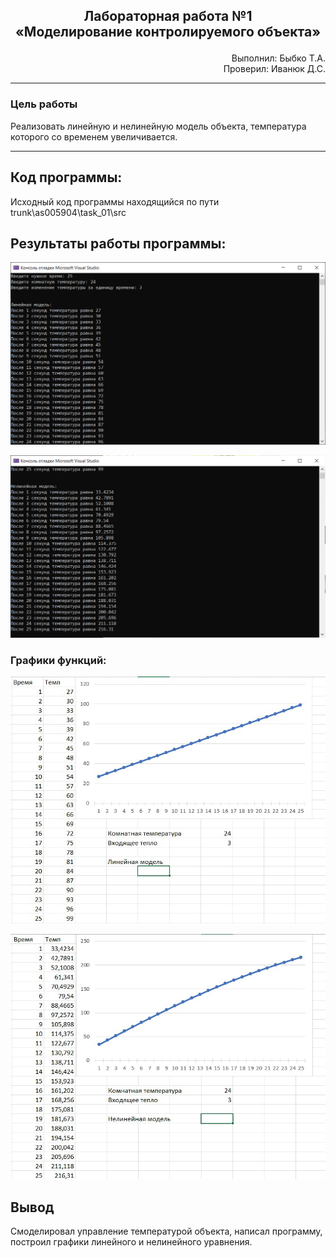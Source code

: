 ## <p align="center">Лабораторная работа №1</br>«Моделирование контролируемого объекта»</p>

<p align="right">Выполнил: Быбко Т.А.</br>
Проверил: Иванюк Д.С.</p>

***
### Цель работы
Реализовать линейную и нелинейную модель объекта, температура которого со временем увеличивается.

***

## Код программы:

Исходный код программы находящийся по пути trunk\as005904\task_01\src


## Результаты работы программы:

<p align="center">
<img src="pictures/Result1.png">
</p>

<p align="center">
<img src="pictures/Result2.png">
</p>

### Графики функций:

<p align="center">
<img src="pictures/Linear.jpg">
</p>

<p align="center">
<img src="pictures/NonLinear.jpg">
</p>

## Вывод
Смоделировал управление температурой объекта, написал программу, построил графики линейного и нелинейного уравнения. 
